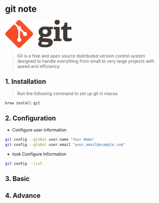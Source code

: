 # git note
![git](images/git-logo.png) 
> Git is a free and open source distributed version control system designed to handle
> everything from small to very large projects with speed and efficiency.

## 1. Installation
> Run the following command to set up git in macos
```bash
brew install git
```
## 2. Configuration
+ Configure user information
```bash
git config --global user.name "Your Name"
git config --global user.email "your.email@example.com"
```
+ look Configure Information
```bash
git config --list
```

## 3. Basic 
## 4. Advance


